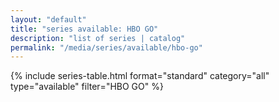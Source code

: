```yaml
---
layout: "default"
title: "series available: HBO GO"
description: "list of series | catalog"
permalink: "/media/series/available/hbo-go"
---
```


{% include series-table.html format="standard" category="all" type="available" filter="HBO GO" %}
